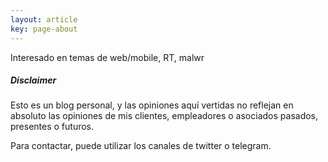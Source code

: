 ```yaml
---
layout: article
key: page-about
---
```


Interesado en temas de web/mobile, RT, malwr


 
##### Disclaimer

Esto es un blog personal, y las opiniones aquí vertidas no reflejan en absoluto las opiniones de mis clientes, empleadores o asociados pasados, presentes o futuros. 


Para contactar, puede utilizar los canales de twitter o telegram.
